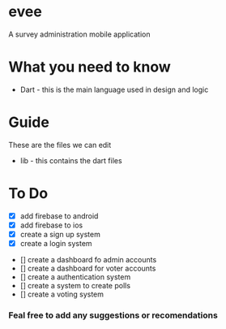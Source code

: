# evee

A survey administration mobile application

# What you need to know

- Dart - this is the main language used in design and logic

# Guide

These are the files we can edit

- lib - this contains the dart files

# To Do

- [x] add firebase to android
- [x] add firebase to ios
- [x] create a sign up system
- [x] create a login system
- [] create a dashboard fo admin accounts
- [] create a dashboard for voter accounts
- [] create a authentication system
- [] create a system to create polls
- [] create a voting system

### Feal free to add any suggestions or recomendations